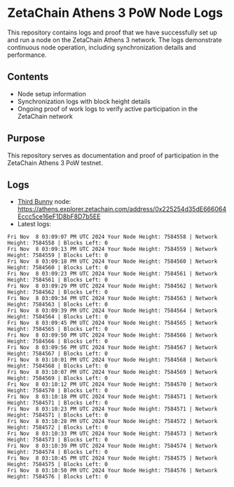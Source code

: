 # ZetaChain Athens 3 PoW Node Logs
This repository contains logs and proof that we have successfully set up and run a node on the ZetaChain Athens 3 network. The logs demonstrate continuous node operation, including synchronization details and performance.

## Contents
- Node setup information
- Synchronization logs with block height details
- Ongoing proof of work logs to verify active participation in the ZetaChain network

## Purpose
This repository serves as documentation and proof of participation in the ZetaChain Athens 3 PoW testnet.

## Logs

- [Third Bunny](https://thirdbunny.xyz/) node: https://athens.explorer.zetachain.com/address/0x225254d35dE666064Eccc5ce16eF1D8bF8D7b5EE
- Latest logs:
```
Fri Nov  8 03:09:07 PM UTC 2024 Your Node Height: 7584558 | Network Height: 7584558 | Blocks Left: 0
Fri Nov  8 03:09:13 PM UTC 2024 Your Node Height: 7584559 | Network Height: 7584559 | Blocks Left: 0
Fri Nov  8 03:09:18 PM UTC 2024 Your Node Height: 7584560 | Network Height: 7584560 | Blocks Left: 0
Fri Nov  8 03:09:23 PM UTC 2024 Your Node Height: 7584561 | Network Height: 7584561 | Blocks Left: 0
Fri Nov  8 03:09:29 PM UTC 2024 Your Node Height: 7584562 | Network Height: 7584562 | Blocks Left: 0
Fri Nov  8 03:09:34 PM UTC 2024 Your Node Height: 7584563 | Network Height: 7584563 | Blocks Left: 0
Fri Nov  8 03:09:39 PM UTC 2024 Your Node Height: 7584564 | Network Height: 7584564 | Blocks Left: 0
Fri Nov  8 03:09:45 PM UTC 2024 Your Node Height: 7584565 | Network Height: 7584565 | Blocks Left: 0
Fri Nov  8 03:09:50 PM UTC 2024 Your Node Height: 7584566 | Network Height: 7584566 | Blocks Left: 0
Fri Nov  8 03:09:56 PM UTC 2024 Your Node Height: 7584567 | Network Height: 7584567 | Blocks Left: 0
Fri Nov  8 03:10:01 PM UTC 2024 Your Node Height: 7584568 | Network Height: 7584568 | Blocks Left: 0
Fri Nov  8 03:10:07 PM UTC 2024 Your Node Height: 7584569 | Network Height: 7584569 | Blocks Left: 0
Fri Nov  8 03:10:12 PM UTC 2024 Your Node Height: 7584570 | Network Height: 7584570 | Blocks Left: 0
Fri Nov  8 03:10:18 PM UTC 2024 Your Node Height: 7584571 | Network Height: 7584571 | Blocks Left: 0
Fri Nov  8 03:10:23 PM UTC 2024 Your Node Height: 7584571 | Network Height: 7584571 | Blocks Left: 0
Fri Nov  8 03:10:28 PM UTC 2024 Your Node Height: 7584572 | Network Height: 7584572 | Blocks Left: 0
Fri Nov  8 03:10:33 PM UTC 2024 Your Node Height: 7584573 | Network Height: 7584573 | Blocks Left: 0
Fri Nov  8 03:10:39 PM UTC 2024 Your Node Height: 7584574 | Network Height: 7584574 | Blocks Left: 0
Fri Nov  8 03:10:45 PM UTC 2024 Your Node Height: 7584575 | Network Height: 7584575 | Blocks Left: 0
Fri Nov  8 03:10:50 PM UTC 2024 Your Node Height: 7584576 | Network Height: 7584576 | Blocks Left: 0
```

